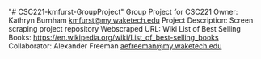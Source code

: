 "# CSC221-kmfurst-GroupProject" 
Group Project for CSC221
Owner:  Kathryn Burnham kmfurst@my.waketech.edu
Project Description:  Screen scraping project repository
Webscraped URL:  Wiki List of Best Selling Books:  https://en.wikipedia.org/wiki/List_of_best-selling_books
Collaborator:  Alexander Freeman aefreeman@my.waketech.edu


